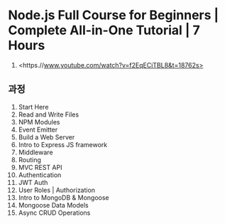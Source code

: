 # Node.js Full Course for Beginners | Complete All-in-One Tutorial | 7 Hours

1. <https.//www.youtube.com/watch?v=f2EqECiTBL8&t=18762s>

## 과정

1. Start Here
2. Read and Write Files
3. NPM Modules
4. Event Emitter
5. Build a Web Server
6. Intro to Express JS framework
7. Middleware
8. Routing
9. MVC REST API
10. Authentication
11. JWT Auth
12. User Roles | Authorization
13. Intro to MongoDB & Mongoose
14. Mongoose Data Models
15. Async CRUD Operations
